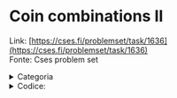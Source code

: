 # Coin combinations II
Link: [https://cses.fi/problemset/task/1636](https://cses.fi/problemset/task/1636)    
Fonte: Cses problem set
<details>
  <summary>Categoria</summary>

  dp
</details>

<details>
  <summary>Codice:</summary>

  ```cpp
  #include <bits/stdc++.h>
 
  using namespace std;
  
  int main(){
      int m = 1000000007;
      int N, V;
      cin >> N >> V;
      int C[N];
      for(int i = 0; i<N; i++){
          cin >> C[i];
      }
      sort(C, C+N);
      int dp[V+1];
      
      for(int j = 0; j<=V; j++){
          dp[j]=0;
      }
      
      dp[0]=1;
  
      
      for(int j=0; j<N; j++){
          for(int i =0; i<=V; i++){
              if(i-C[j]>=0&&i-C[j]<=V){
                  dp[i]+=(dp[i-C[j]]%m);
                  dp[i]=dp[i]%m;
              }
          }
      }
      cout << dp[V] << endl;
  }

  ``` 
</details>